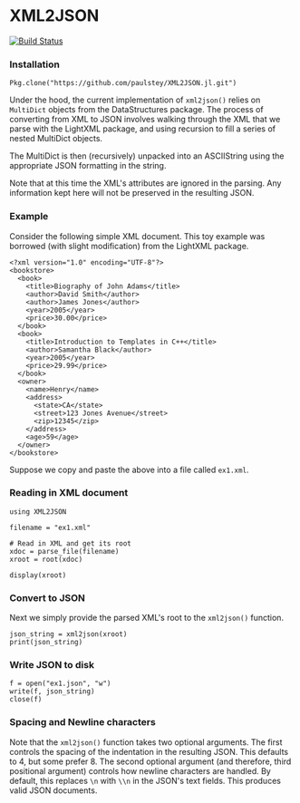 
# XML2JSON
[![Build Status](https://travis-ci.org/paulstey/XML2JSON.jl.svg?branch=master)](https://travis-ci.org/paulstey/XML2JSON.jl)

### Installation
```{Julia}
Pkg.clone("https://github.com/paulstey/XML2JSON.jl.git")
```

Under the hood, the current implementation of `xml2json()` relies on `MultiDict` objects from the DataStructures package. The process of converting from XML to JSON involves walking through the XML that we parse with the LightXML package, and using recursion to fill a series of nested MultiDict objects.

The MultiDict is then (recursively) unpacked into an ASCIIString using the appropriate JSON formatting in the string.

Note that at this time the XML's attributes are ignored in the parsing. Any information kept here will not be preserved in the resulting JSON.

### Example
Consider the following simple XML document. This toy example was borrowed (with slight modification) from the LightXML package.
```{XML}
<?xml version="1.0" encoding="UTF-8"?>
<bookstore>
  <book>
    <title>Biography of John Adams</title>
    <author>David Smith</author>
    <author>James Jones</author>
    <year>2005</year>
    <price>30.00</price>
  </book>
  <book>
    <title>Introduction to Templates in C++</title>
    <author>Samantha Black</author>
    <year>2005</year>
    <price>29.99</price>
  </book>
  <owner>
    <name>Henry</name>
    <address>
      <state>CA</state>
      <street>123 Jones Avenue</street>
      <zip>12345</zip>
    </address>
    <age>59</age>
  </owner>
</bookstore>
```

Suppose we copy and paste the above into a file called `ex1.xml`.

### Reading in XML document
```{Julia}
using XML2JSON

filename = "ex1.xml"

# Read in XML and get its root
xdoc = parse_file(filename)
xroot = root(xdoc)

display(xroot)
```

### Convert to JSON
Next we simply provide the parsed XML's root to the `xml2json()` function.
```{Julia}
json_string = xml2json(xroot)
print(json_string)
```

### Write JSON to disk
```{Julia}
f = open("ex1.json", "w")
write(f, json_string)
close(f)
```

### Spacing and Newline characters
Note that the `xml2json()` function takes two optional arguments. The first controls the spacing of the indentation in the resulting JSON. This defaults to 4, but some prefer 8. The second optional argument (and therefore, third positional argument) controls how newline characters are handled. By default, this replaces `\n` with `\\n` in the JSON's text fields. This produces valid JSON documents.
